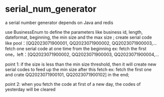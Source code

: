 # serial_num_generator
a serial number generator depends on Java and redis

use BusinessEnum to define the parameters like business id, length, dateformat, beginning, the min size and the max size ;
create serial code like pool：[QQ2023071900001, QQ2023071900002, QQ2023071900003,... 
fetch one serial code at one time from the beginning 
ex: fetch the first one，left：[QQ2023071900002, QQ2023071900003, QQ2023071900004,...

point 1:
if the size is less than the min size threshold, then it will create new serial codes to feed up the min size after this fetch
ex:   fetch the first one and crate QQ2023071900101, QQ2023071900102] in the end;

point 2:
when you fetch the code at first of a new day, the codes of yesterday will be cleared